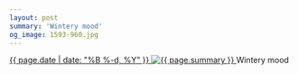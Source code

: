 ```yaml
---
layout: post
summary: 'Wintery mood'
og_image: 1593-960.jpg
---
```


<p>
 <time>
  <a href="/1593">
   {{ page.date | date: "%B %-d, %Y" }}
  </a>
 </time>
 <a href="/1593">
  <img alt="{{ page.summary }}" sizes="(min-width: 700px) 50vw, calc(100vw - 2rem)" src="{{ site.assets_url }}/1593-480.jpg" srcset="{{ site.assets_url }}/1593-240.jpg 240w, {{ site.assets_url }}/1593-480.jpg 480w, {{ site.assets_url }}/1593-720.jpg 720w, {{ site.assets_url }}/1593-960.jpg 960w"/>
 </a>
 <span>
  Wintery mood
 </span>
</p>
